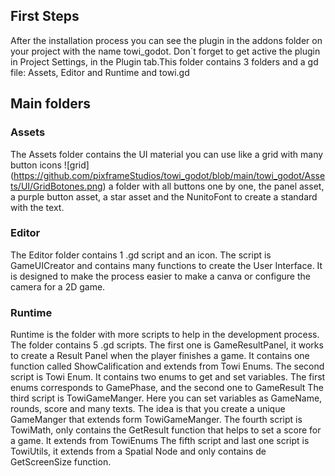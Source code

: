 ## First Steps
After the installation process you can see the plugin in the addons folder on your project with the name towi_godot. Don´t forget to get active the plugin in Project Settings, in the Plugin tab.This folder contains 3 folders and a gd file: Assets, Editor and Runtime and towi.gd


## Main folders
### Assets
The Assets folder contains the UI material you can use like a grid with many button icons
![grid] (https://github.com/pixframeStudios/towi_godot/blob/main/towi_godot/Assets/UI/GridBotones.png) 
a folder with all buttons one by one, the panel asset, a purple button asset, a star asset and the NunitoFont to create a standard with the text.

### Editor
The Editor folder contains 1 .gd script and an icon.
The script is GameUICreator and contains many functions to create the User Interface. It is designed to make the process easier to make a canva or configure the camera for a 2D game.

### Runtime
Runtime is the folder with more scripts to help in the development process. The folder contains 5 .gd scripts.
The first one is GameResultPanel, it works to create a Result Panel when the player finishes a game. It contains one function called ShowCalification and extends from Towi Enums.
The second script is Towi Enum. It contains two enums to get and set variables. The first enums corresponds to GamePhase, and the second one to GameResult
The third script is TowiGameManger. Here you can set variables as GameName, rounds, score and many texts. The idea is that you create a unique GameManger that extends form TowiGameManger.
The fourth script is TowiMath, only contains the GetResult function that helps to set a score for a game. It extends from TowiEnums
The fifth script and last one script is TowiUtils, it extends from a Spatial Node and only contains de GetScreenSize function.


